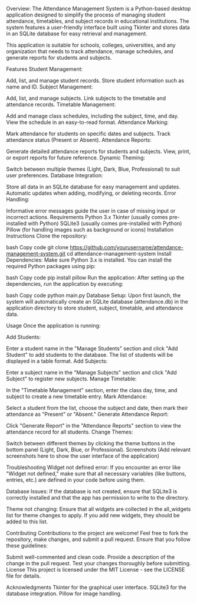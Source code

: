 Overview:
The Attendance Management System is a Python-based desktop application designed to simplify the process of managing student attendance, timetables, and subject records in educational institutions. The system features a user-friendly interface built using Tkinter and stores data in an SQLite database for easy retrieval and management.

This application is suitable for schools, colleges, universities, and any organization that needs to track attendance, manage schedules, and generate reports for students and subjects.

Features
Student Management:

Add, list, and manage student records.
Store student information such as name and ID.
Subject Management:

Add, list, and manage subjects.
Link subjects to the timetable and attendance records.
Timetable Management:

Add and manage class schedules, including the subject, time, and day.
View the schedule in an easy-to-read format.
Attendance Marking:

Mark attendance for students on specific dates and subjects.
Track attendance status (Present or Absent).
Attendance Reports:

Generate detailed attendance reports for students and subjects.
View, print, or export reports for future reference.
Dynamic Theming:

Switch between multiple themes (Light, Dark, Blue, Professional) to suit user preferences.
Database Integration:

Store all data in an SQLite database for easy management and updates.
Automatic updates when adding, modifying, or deleting records.
Error Handling:

Informative error messages guide the user in case of missing input or incorrect actions.
Requirements
Python 3.x
Tkinter (usually comes pre-installed with Python)
SQLite3 (usually comes pre-installed with Python)
Pillow (for handling images such as background or icons)
Installation Instructions
Clone the repository:

bash
Copy code
git clone https://github.com/yourusername/attendance-management-system.git
cd attendance-management-system
Install Dependencies: Make sure Python 3.x is installed. You can install the required Python packages using pip:

bash
Copy code
pip install pillow
Run the application: After setting up the dependencies, run the application by executing:

bash
Copy code
python main.py
Database Setup: Upon first launch, the system will automatically create an SQLite database (attendance.db) in the application directory to store student, subject, timetable, and attendance data.

Usage
Once the application is running:

Add Students:

Enter a student name in the "Manage Students" section and click "Add Student" to add students to the database.
The list of students will be displayed in a table format.
Add Subjects:

Enter a subject name in the "Manage Subjects" section and click "Add Subject" to register new subjects.
Manage Timetable:

In the "Timetable Management" section, enter the class day, time, and subject to create a new timetable entry.
Mark Attendance:

Select a student from the list, choose the subject and date, then mark their attendance as "Present" or "Absent."
Generate Attendance Report:

Click "Generate Report" in the "Attendance Reports" section to view the attendance record for all students.
Change Themes:

Switch between different themes by clicking the theme buttons in the bottom panel (Light, Dark, Blue, or Professional).
Screenshots
(Add relevant screenshots here to show the user interface of the application)

Troubleshooting
Widget not defined error:
If you encounter an error like "Widget not defined," make sure that all necessary variables (like buttons, entries, etc.) are defined in your code before using them.

Database Issues:
If the database is not created, ensure that SQLite3 is correctly installed and that the app has permission to write to the directory.

Theme not changing:
Ensure that all widgets are collected in the all_widgets list for theme changes to apply. If you add new widgets, they should be added to this list.

Contributing
Contributions to the project are welcome! Feel free to fork the repository, make changes, and submit a pull request. Ensure that you follow these guidelines:

Submit well-commented and clean code.
Provide a description of the change in the pull request.
Test your changes thoroughly before submitting.
License
This project is licensed under the MIT License - see the LICENSE file for details.

Acknowledgments
Tkinter for the graphical user interface.
SQLite3 for the database integration.
Pillow for image handling.
